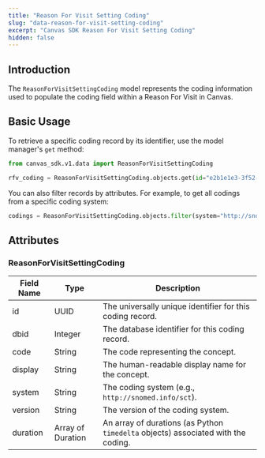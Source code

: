 ```yaml
---
title: "Reason For Visit Setting Coding"
slug: "data-reason-for-visit-setting-coding"
excerpt: "Canvas SDK Reason For Visit Setting Coding"
hidden: false
---
```


## Introduction

The `ReasonForVisitSettingCoding` model represents the coding information used to populate the coding field within a
Reason For Visit in Canvas.

## Basic Usage

To retrieve a specific coding record by its identifier, use the model manager's `get` method:

```python
from canvas_sdk.v1.data import ReasonForVisitSettingCoding

rfv_coding = ReasonForVisitSettingCoding.objects.get(id="e2b1e1e3-3f52-4a0a-bb3a-123456789abc")
```

You can also filter records by attributes. For example, to get all codings from a specific coding system:

```python
codings = ReasonForVisitSettingCoding.objects.filter(system="http://snomed.info/sct")
```

## Attributes

### ReasonForVisitSettingCoding

| Field Name | Type              | Description                                                                       |
|------------|-------------------|-----------------------------------------------------------------------------------|
| id         | UUID              | The universally unique identifier for this coding record.                         |
| dbid       | Integer           | The database identifier for this coding record.                                   |
| code       | String            | The code representing the concept.                                                |
| display    | String            | The human-readable display name for the concept.                                  |
| system     | String            | The coding system (e.g., `http://snomed.info/sct`).                               |
| version    | String            | The version of the coding system.                                                 |
| duration   | Array of Duration | An array of durations (as Python `timedelta` objects) associated with the coding. |

<br/>
<br/>
<br/>
